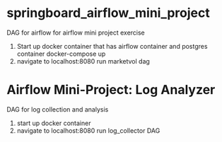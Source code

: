 # springboard_airflow_mini_project
DAG for airflow for airflow mini project exercise
1. Start up docker container that has airflow container and postgres container
docker-compose up
2. navigate to localhost:8080 run marketvol dag

# Airflow Mini-Project: Log Analyzer
DAG for log collection and analysis
1. start up docker container
2. navigate to localhost:8080 run log_collector DAG
